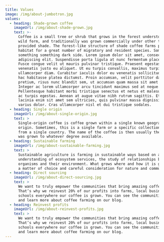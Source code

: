 ```yaml
---
title: Values
image: /img/about-jumbotron.jpg
values:
  - heading: Shade-grown coffee
    imageUrl: /img/about-shade-grown.jpg
    text: >-
      Coffee is a small tree or shrub that grows in the forest understory in its
      wild form, and traditionally was grown commercially under other trees that
      provided shade. The forest-like structure of shade coffee farms provides
      habitat for a great number of migratory and resident species. Something
      something something dark side. Lorem ipsum dolor sit amet, consectetur
      adipiscing elit. Suspendisse porta ligula at nunc fermentum placerat.
      Fusce congue velit ut mauris pulvinar tristique. Praesent egestas
      venenatis justo eu aliquet. Ut eu turpis convallis, maximus turpis sed,
      ullamcorper diam. Curabitur iaculis dolor eu venenatis sollicitudin. In
      hac habitasse platea dictumst. Proin accumsan, velit porttitor dapibus
      pretium, risus nunc blandit sem, ut accumsan quam massa sit amet diam.
      Integer ac lorem ullamcorper arcu tincidunt maximus sed at neque.
      Pellentesque habitant morbi tristique senectus et netus et malesuada fames
      ac turpis egestas. Aenean at augue vitae nibh rutrum sagittis. Etiam
      lacinia enim sit amet sem ultricies, quis pulvinar massa dignissim. Nam id
      varius dolor. Cras ullamcorper nisl et dui tristique sodales.
  - heading: Single origin
    imageUrl: /img/about-single-origin.jpg
    text: >
      Single-origin coffee is coffee grown within a single known geographic
      origin. Sometimes, this is a single farm or a specific collection of beans
      from a single country. The name of the coffee is then usually the place it
      was grown to whatever degree available.
  - heading: Sustainable farming
    imageUrl: /img/about-sustainable-farming.jpg
    text: >
      Sustainable agriculture is farming in sustainable ways based on an
      understanding of ecosystem services, the study of relationships between
      organisms and their environment. What grows where and how it is grown are
      a matter of choice and careful consideration for nature and communities.
  - heading: Direct sourcing
    imageUrl: /img/about-direct-sourcing.jpg
    text: >
      We want to truly empower the communities that bring amazing coffee to you.
      That’s why we reinvest 20% of our profits into farms, local businesses and
      schools everywhere our coffee is grown. You can see the communities grow
      and learn more about coffee farming on our blog.
  - heading: Reinvest profits
    imageUrl: /img/about-reinvest-profits.jpg
    text: >
      We want to truly empower the communities that bring amazing coffee to you.
      That’s why we reinvest 20% of our profits into farms, local businesses and
      schools everywhere our coffee is grown. You can see the communities grow
      and learn more about coffee farming on our blog.
---
```


